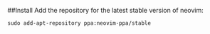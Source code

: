 ##Install
Add the repository for the latest stable version of neovim:

```
sudo add-apt-repository ppa:neovim-ppa/stable
```
